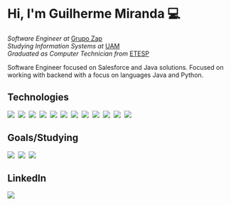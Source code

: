 
# Hi, I'm Guilherme Miranda :computer:
*Software Engineer at* [Grupo Zap](https://www.grupozap.com/)<br>
*Studying Information Systems at* [UAM](https://portal.anhembi.br/)<br>
*Graduated as Computer Technician from* [ETESP](http://www.etesaopaulo.com.br/)

Software Engineer focused on Salesforce and Java solutions. Focused on working with backend with a focus on languages Java and Python.

## Technologies
<p align="left">
  <img src="https://img.icons8.com/color/40/000000/salesforce.png"/>&nbsp;
  <img src="https://img.icons8.com/color/40/000000/java-coffee-cup-logo.png"/>&nbsp;
  <img src="https://img.icons8.com/color/40/000000/python.png"/>&nbsp;
  <img src="https://img.icons8.com/offices/40/000000/php-logo.png"/>&nbsp;
  <img src="https://user-images.githubusercontent.com/15850886/95502275-f8869c00-097f-11eb-9829-d345ec57e52d.png"/>&nbsp;
  <img src="https://img.icons8.com/color/40/000000/html-5.png"/>&nbsp;
  <img src="https://img.icons8.com/color/40/000000/css3.png"/>&nbsp;
  <img src="https://img.icons8.com/color/40/000000/javascript.png"/>&nbsp;
  <img src="https://img.icons8.com/color/40/000000/wordpress.png"/>&nbsp;
  <img src="https://img.icons8.com/color/40/000000/npm.png"/>&nbsp;
  <img src="https://user-images.githubusercontent.com/15850886/95500880-e4419f80-097d-11eb-9b4f-05ab0d891b4f.png">&nbsp;
  <img src="https://img.icons8.com/color/40/000000/sass.png"/>
</p>

## Goals/Studying
<p align="left">
  <img src="https://img.icons8.com/color/40/000000/amazon-web-services.png"/>&nbsp;
  <img src="https://img.icons8.com/color/40/000000/jenkins.png"/>&nbsp;
  <img src="https://img.icons8.com/color/40/000000/docker.png"/>&nbsp;
</p>

## LinkedIn
<a href="https://www.linkedin.com/in/guilherme-m-786581101/"><img src="https://img.icons8.com/fluent/40/000000/linkedin.png"/></a>
